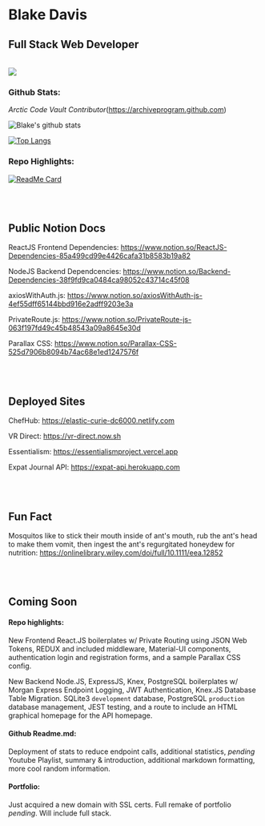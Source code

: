 # Blake Davis


<!--
```javascript
function alertMarkdown(){
alert(‘Hello Markdown’);
}
```
-->

<!--
Personal deployed link:
https://readme-stats-lemon.vercel.app/
-->
<!--
<div height="50">
<p align="center">
  <img width="100%" height="auto" src="https://images.pexels.com/photos/1434580/pexels-photo-1434580.jpeg?auto=compress&cs=tinysrgb&dpr=2&h=650&w=940">
</p>
  </div>
-->
## Full Stack Web Developer

<br/>

<!-- Larger picture
<img src="https://images.pexels.com/photos/1434580/pexels-photo-1434580.jpeg?auto=compress&cs=tinysrgb&dpr=2&h=600&w=280"/>
-->

<img src="https://images.pexels.com/photos/1434580/pexels-photo-1434580.jpeg?auto=compress&cs=tinysrgb&dpr=2&h=600&w=247"/>
<br/>


<!--
<img src="https://images.pexels.com/photos/409701/pexels-photo-409701.jpeg?auto=compress&cs=tinysrgb&dpr=2&h=600&w=247"/>
-->


<!--
**davisblakep/davisblakep** is a ✨ _special_ ✨ repository because its `README.md` (this file) appears on your GitHub profile.

Here are some ideas to get you started:

- 🔭 I’m currently working on this readme.
- 🌱 I’m currently learning computer science.
- 👯 I’m looking to collaborate on 
- 🤔 I’m looking for help with ...
- 💬 Ask me about ...
- 📫 How to reach me: ...
- 😄 Pronouns: ...
- ⚡ Fun fact: ...
-->

<!--
Attempting my own deployed link
![Blakes's github stats](https://vercel.com/davisblakep/readme-stats/mpbdiwl8n/api?username=davisblakep&count_private=true&show_icons=true&include_all_commits&theme=cobalt)
-->





### Github Stats:

*Arctic Code Vault Contributor*(https://archiveprogram.github.com)

![Blake's github stats](https://github-readme-stats.vercel.app/api?username=davisblakep&count_private=true&show_icons=true&include_all_commits&theme=cobalt)



[![Top Langs](https://github-readme-stats.vercel.app/api/top-langs/?username=davisblakep&theme=cobalt&layout=compact)](https://github.com/anuraghazra/github-readme-stats)



### Repo Highlights:

[![ReadMe Card](https://github-readme-stats.vercel.app/api/pin/?username=davisblakep&theme=cobalt&repo=backend-auth-practice)](https://github.com/davisblakep/backend-auth-practice)

<br/>
<br/>

## Public Notion Docs

ReactJS Frontend Dependencies:
https://www.notion.so/ReactJS-Dependencies-85a499cd99e4426cafa31b8583b19a82

NodeJS Backend Dependcencies:
https://www.notion.so/Backend-Dependencies-38f9fd9ca0484ca98052c43714c45f08

axiosWithAuth.js:
https://www.notion.so/axiosWithAuth-js-4ef55dff65144bbd916e2adff9203e3a

PrivateRoute.js:
https://www.notion.so/PrivateRoute-js-063f197fd49c45b48543a09a8645e30d

Parallax CSS:
https://www.notion.so/Parallax-CSS-525d7906b8094b74ac68e1ed1247576f


<br/>
<br/>

## Deployed Sites

ChefHub:
https://elastic-curie-dc6000.netlify.com

VR Direct:
https://vr-direct.now.sh

Essentialism:
https://essentialismproject.vercel.app

Expat Journal API:
https://expat-api.herokuapp.com

<br/>
<br/>

## Fun Fact

Mosquitos like to stick their mouth inside of ant's mouth, rub the ant's head to make them vomit, then ingest the ant's regurgitated honeydew for nutrition:
https://onlinelibrary.wiley.com/doi/full/10.1111/eea.12852

<br/>
<br/>

## Coming Soon

#### Repo highlights:

New Frontend React.JS boilerplates w/ Private Routing using JSON Web Tokens, REDUX and included middleware, Material-UI components, authentication login and registration forms, and a sample Parallax CSS config.

New Backend Node.JS, ExpressJS, Knex, PostgreSQL boilerplates w/ Morgan Express Endpoint Logging, JWT Authentication, Knex.JS Database Table Migration. SQLite3   `development` database, PostgreSQL `production` database management, JEST testing, and a route to include an HTML graphical homepage for the API homepage.

#### Github Readme.md:

Deployment of stats to reduce endpoint calls, additional statistics, *pending* Youtube Playlist, summary & introduction, additional markdown formatting, more cool random information.


#### Portfolio:

Just acquired a new domain with SSL certs. Full remake of portfolio *pending*. Will include full stack.
